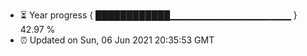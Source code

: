 - ⏳ Year progress { ████████████▁▁▁▁▁▁▁▁▁▁▁▁▁▁▁▁▁▁ } 42.97 %
- ⏰ Updated on Sun, 06 Jun 2021 20:35:53 GMT

